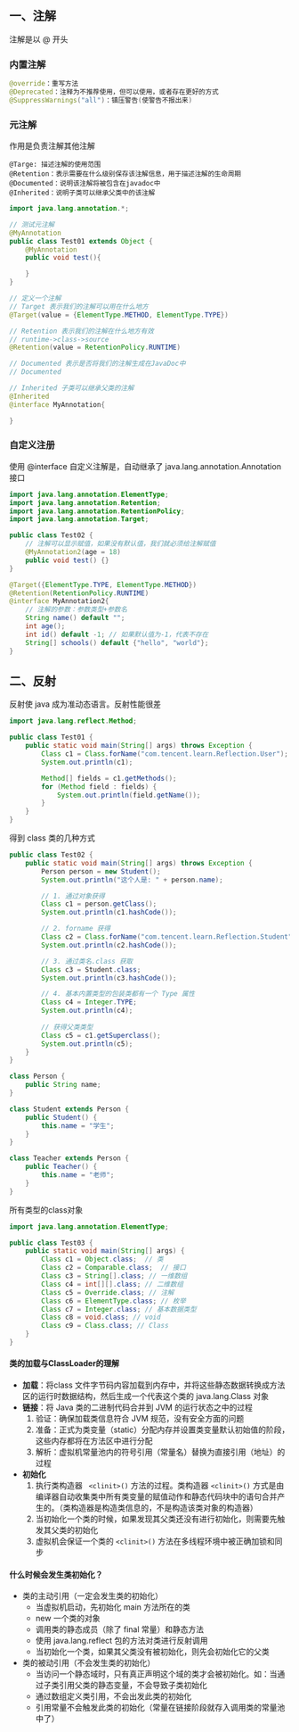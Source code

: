 ## 一、注解

注解是以 @ 开头

### 内置注解

```java
@override：重写方法
@Deprecated：注释为不推荐使用，但可以使用，或者存在更好的方式
@SuppressWarnings("all")：镇压警告(使警告不报出来) 
```

### 元注解

作用是负责注解其他注解

```
@Targe: 描述注解的使用范围
@Retention：表示需要在什么级别保存该注解信息，用于描述注解的生命周期
@Documented：说明该注解将被包含在javadoc中
@Inherited：说明子类可以继承父类中的该注解
```

```java
import java.lang.annotation.*;

// 测试元注解
@MyAnnotation
public class Test01 extends Object {
    @MyAnnotation
    public void test(){

    }
}

// 定义一个注解
// Target 表示我们的注解可以用在什么地方
@Target(value = {ElementType.METHOD, ElementType.TYPE})

// Retention 表示我们的注解在什么地方有效
// runtime->class->source
@Retention(value = RetentionPolicy.RUNTIME)

// Documented 表示是否将我们的注解生成在JavaDoc中
// Documented

// Inherited 子类可以继承父类的注解
@Inherited 
@interface MyAnnotation{

}
```

### 自定义注册

使用 @interface 自定义注解是，自动继承了 java.lang.annotation.Annotation 接口

```java
import java.lang.annotation.ElementType;
import java.lang.annotation.Retention;
import java.lang.annotation.RetentionPolicy;
import java.lang.annotation.Target;

public class Test02 {
    // 注解可以显示赋值，如果没有默认值，我们就必须给注解赋值
    @MyAnnotation2(age = 18)
    public void test() {}
}

@Target({ElementType.TYPE, ElementType.METHOD})
@Retention(RetentionPolicy.RUNTIME)
@interface MyAnnotation2{
    // 注解的参数：参数类型+参数名
    String name() default "";
    int age();
    int id() default -1; // 如果默认值为-1，代表不存在
    String[] schools() default {"hello", "world"};
}
```

## 二、反射

反射使 java 成为准动态语言。反射性能很差

```java
import java.lang.reflect.Method;

public class Test01 {
    public static void main(String[] args) throws Exception {
        Class c1 = Class.forName("com.tencent.learn.Reflection.User");
        System.out.println(c1);

        Method[] fields = c1.getMethods();
        for (Method field : fields) {
            System.out.println(field.getName());
        }
    }
}
```

得到 class 类的几种方式

```java
public class Test02 {
    public static void main(String[] args) throws Exception {
        Person person = new Student();
        System.out.println("这个人是: " + person.name);

        // 1. 通过对象获得
        Class c1 = person.getClass();
        System.out.println(c1.hashCode());

        // 2. forname 获得
        Class c2 = Class.forName("com.tencent.learn.Reflection.Student");
        System.out.println(c2.hashCode());

        // 3. 通过类名.class 获取
        Class c3 = Student.class;
        System.out.println(c3.hashCode());

        // 4. 基本内置类型的包装类都有一个 Type 属性
        Class c4 = Integer.TYPE;
        System.out.println(c4);
        
        // 获得父类类型
        Class c5 = c1.getSuperclass();
        System.out.println(c5);
    }
}

class Person {
    public String name;
}

class Student extends Person {
    public Student() {
        this.name = "学生";
    }
}

class Teacher extends Person {
    public Teacher() {
        this.name = "老师";
    }
}
```

所有类型的class对象

```java
import java.lang.annotation.ElementType;

public class Test03 {
    public static void main(String[] args) {
        Class c1 = Object.class;  // 类
        Class c2 = Comparable.class;  // 接口
        Class c3 = String[].class; // 一维数组
        Class c4 = int[][].class; // 二维数组
        Class c5 = Override.class; // 注解
        Class c6 = ElementType.class; // 枚举
        Class c7 = Integer.class; // 基本数据类型
        Class c8 = void.class; // void
        Class c9 = Class.class; // Class
    }
}
```

#### 类的加载与ClassLoader的理解

- **加载**：将class 文件字节码内容加载到内存中，并将这些静态数据转换成方法区的运行时数据结构，然后生成一个代表这个类的 java.lang.Class 对象
- **链接**：将 Java 类的二进制代码合并到 JVM 的运行状态之中的过程
    1. 验证：确保加载类信息符合 JVM 规范，没有安全方面的问题
    2. 准备：正式为类变量（static）分配内存并设置类变量默认初始值的阶段，这些内存都将在方法区中进行分配
    3. 解析：虚拟机常量池内的符号引用（常量名）替换为直接引用（地址）的过程
- **初始化**
    1. 执行类构造器 ` <clinit>()` 方法的过程。类构造器 `<clinit>()`  方式是由编译器自动收集类中所有类变量的赋值动作和静态代码块中的语句合并产生的。（类构造器是构造类信息的，不是构造该类对象的构造器）
    2. 当初始化一个类的时候，如果发现其父类还没有进行初始化，则需要先触发其父类的初始化
    3. 虚拟机会保证一个类的 `<clinit>()` 方法在多线程环境中被正确加锁和同步

#### 什么时候会发生类初始化？

- 类的主动引用（一定会发生类的初始化）
    - 当虚拟机启动，先初始化 main 方法所在的类
    - new 一个类的对象
    - 调用类的静态成员（除了 final 常量）和静态方法
    - 使用 java.lang.reflect 包的方法对类进行反射调用
    - 当初始化一个类，如果其父类没有被初始化，则先会初始化它的父类
- 类的被动引用（不会发生类的初始化）
    - 当访问一个静态域时，只有真正声明这个域的类才会被初始化。如：当通过子类引用父类的静态变量，不会导致子类初始化
    - 通过数组定义类引用，不会出发此类的初始化
    - 引用常量不会触发此类的初始化（常量在链接阶段就存入调用类的常量池中了）

